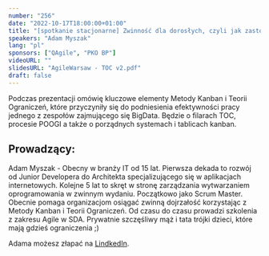 ```yaml
---
number: "256"
date: "2022-10-17T18:00:00+01:00"
title: "[spotkanie stacjonarne] Zwinność dla dorosłych, czyli jak zastosować Metodę Kanban i Teorię Ograniczeń w praktyce"
speakers: "Adam Myszak"
lang: "pl"
sponsors: ["QAgile", "PKO BP"]
videoURL: ""
slidesURL: "AgileWarsaw - TOC v2.pdf"
draft: false
---
```

Podczas prezentacji omówię kluczowe elementy Metody Kanban i Teorii Ograniczeń, które przyczyniły się do podniesienia efektywności pracy jednego z zespołów zajmującego się BigData. Będzie o filarach TOC, procesie POOGI a także o porządnych systemach i tablicach kanban.

## Prowadzący:
Adam Myszak - Obecny w branży IT od 15 lat. Pierwsza dekada to rozwój od Junior Developera do Architekta specjalizującego się w aplikacjach internetowych. Kolejne 5 lat to skręt w stronę zarządzania wytwarzaniem oprogramowania w zwinnym wydaniu. Początkowo jako Scrum Master. Obecnie pomaga organizacjom osiągać zwinną dojrzałość korzystając z Metody Kanban i Teorii Ograniczeń. Od czasu do czasu prowadzi szkolenia z zakresu Agile w SDA.
Prywatnie szczęśliwy mąż i tata trójki dzieci, które mają gdzieś ograniczenia ;)

Adama możesz złapać na <a href="(https://www.linkedin.com/in/adam-myszak/)" target="_blank">LindkedIn</a>.
